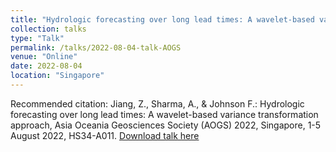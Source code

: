 ```yaml
---
title: "Hydrologic forecasting over long lead times: A wavelet-based variance transformation approach"
collection: talks
type: "Talk"
permalink: /talks/2022-08-04-talk-AOGS
venue: "Online"
date: 2022-08-04
location: "Singapore"
---
```


Recommended citation: Jiang, Z., Sharma, A., & Johnson F.: Hydrologic forecasting over long lead times: A wavelet-based variance transformation approach, Asia Oceania Geosciences Society (AOGS) 2022, Singapore, 1-5 August 2022, HS34-A011. [Download talk here](http://fmh1art.github.io/files/Jiang-AOGS-2022-2.pdf)
